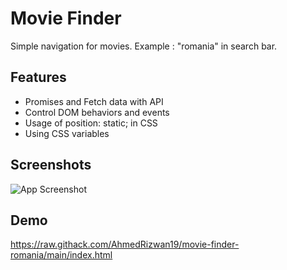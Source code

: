 
# Movie Finder 

Simple navigation for movies. Example : "romania" in search bar.





## Features

- Promises and Fetch data with API
- Control DOM behaviors and events
- Usage of position: static; in CSS
- Using CSS variables

## Screenshots

![App Screenshot](https://snipboard.io/lPTUEG.jpg)

## Demo 

https://raw.githack.com/AhmedRizwan19/movie-finder-romania/main/index.html
